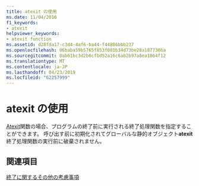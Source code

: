 ```yaml
---
title: atexit の使用
ms.date: 11/04/2016
f1_keywords:
- atexit
helpviewer_keywords:
- atexit function
ms.assetid: d28fda17-c3d4-4af6-ba44-f44886bbb237
ms.openlocfilehash: 06baba59b5765f853f081b34d73be28a187730ba
ms.sourcegitcommit: 0ab61bc3d2b6cfbd52a16c6ab2b97a8ea1864f12
ms.translationtype: MT
ms.contentlocale: ja-JP
ms.lasthandoff: 04/23/2019
ms.locfileid: "62257999"
---
```

# <a name="using-atexit"></a>atexit の使用

[Atexit](../c-runtime-library/reference/atexit.md)関数の場合、プログラムの終了前に実行される終了処理関数を指定することができます。 呼び出す前に初期化されてグローバルな静的オブジェクト**atexit**終了処理関数の実行前に破棄されません。

## <a name="see-also"></a>関連項目

[終了に関するその他の考慮事項](../cpp/additional-termination-considerations.md)
